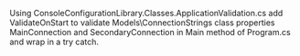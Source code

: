 Using ConsoleConfigurationLibrary.Classes.ApplicationValidation.cs  add ValidateOnStart to validate Models\ConnectionStrings class  properties MainConnection and SecondaryConnection in Main method of Program.cs and wrap in a try catch. 